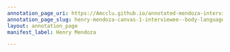 ```yaml
---
annotation_page_uri: https://Amcclu.github.io/annotated-mendoza-interview/annotations/henry-mendoza-canvas-1-interviewee--body-language--shaking-head--nodding--eye-contact---relating-firsthand-experience.json
annotation_page_slug: henry-mendoza-canvas-1-interviewee--body-language--shaking-head--nodding--eye-contact---relating-firsthand-experience
layout: annotation_page
manifest_label: Henry Mendoza

---
```

